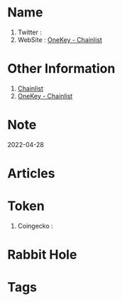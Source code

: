 # Name
1. Twitter : 
2. WebSite : [OneKey - Chainlist](https://chainlist.onekey.so/)

# Other Information
1. [Chainlist](https://chainlist.org/)
2. [OneKey - Chainlist](https://chainlist.onekey.so/)
# Note 

2022-04-28

# Articles

# Token 
1. Coingecko : 

# Rabbit Hole


# Tags


